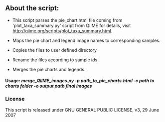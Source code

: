 ## About the script:

- This script parses the pie_chart.html file coming from 'plot_taxa_summary.py' script from QIIME 
  for details, visit http://qiime.org/scripts/plot_taxa_summary.html.
  
- Maps the pie chart and legend image names to corresponding samples.

- Copies the files to user defined directory

- Rename the files according to sample ids

- Merges the pie charts and legends   
     
#### Usage: _merge_QIIME_images.py -p path_to_pie_charts.html -c path to charts folder -o output path final images_


### License
This script is released under GNU GENERAL PUBLIC LICENSE, v3, 29 June 2007
